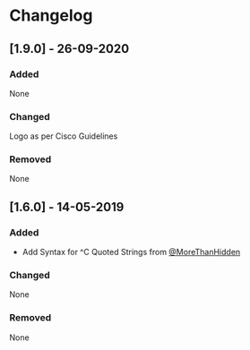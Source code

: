 # Changelog

## [1.9.0] - 26-09-2020

### Added

None

### Changed

Logo as per Cisco Guidelines

### Removed

None

## [1.6.0] - 14-05-2019

### Added

* Add Syntax for ^C Quoted Strings from [@MoreThanHidden](https://github.com/MoreThanHidden/vscode-cisco-syntax)

### Changed

None

### Removed

None
